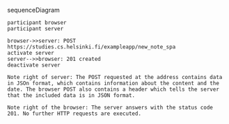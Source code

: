 sequenceDiagram

    participant browser
    participant server

    browser->>server: POST https://studies.cs.helsinki.fi/exampleapp/new_note_spa
    activate server
    server-->>browser: 201 created
    deactivate server

    Note right of server: The POST requested at the address contains data in JSOn format, which contains information about the content and the date. The browser POST also contains a header which tells the server that the included data is in JSON format.

    Note right of the browser: The server answers with the status code 201. No further HTTP requests are executed.